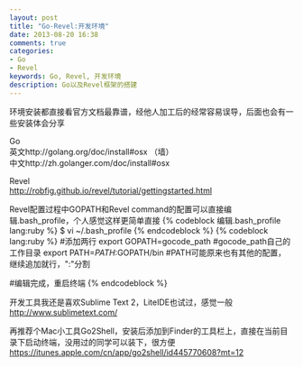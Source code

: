 ```yaml
---
layout: post
title: "Go-Revel:开发环境"
date: 2013-08-20 16:38
comments: true
categories: 
- Go
- Revel
keywords: Go, Revel, 开发环境
description: Go以及Revel框架的搭建
---
```


环境安装都直接看官方文档最靠谱，经他人加工后的经常容易误导，后面也会有一些安装体会分享

Go<br>
英文http://golang.org/doc/install#osx	（墙）<br>
中文http://zh.golanger.com/doc/install#osx

Revel<br>
http://robfig.github.io/revel/tutorial/gettingstarted.html

Revel配置过程中GOPATH和Revel command的配置可以直接编辑.bash_profile，个人感觉这样更简单直接
{% codeblock 编辑.bash_profile lang:ruby %}
$ vi ~/.bash_profile
{% endcodeblock %}
{% codeblock lang:ruby %}
#添加两行
export GOPATH=gocode_path 			#gocode_path自己的工作目录
export PATH=$PATH:$GOPATH/bin		#PATH可能原来也有其他的配置，继续追加就行，":"分割

#编辑完成，重启终端
{% endcodeblock %}

开发工具我还是喜欢Sublime Text 2，LiteIDE也试过，感觉一般<br>
http://www.sublimetext.com/

再推荐个Mac小工具Go2Shell，安装后添加到Finder的工具栏上，直接在当前目录下启动终端，没用过的同学可以装下，很方便<br>
https://itunes.apple.com/cn/app/go2shell/id445770608?mt=12
